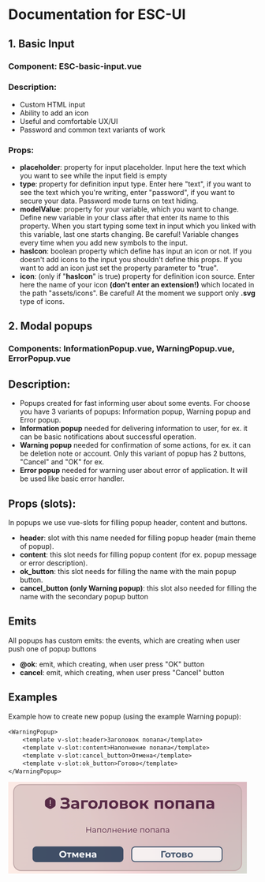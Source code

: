 # Documentation for ESC-UI

## 1. Basic Input

### Component: ESC-basic-input.vue

### Description:
- Custom HTML input
- Ability to add an icon
- Useful and comfortable UX/UI
- Password and common text variants of work

### Props:

- **placeholder**: property for input placeholder. Input here the text which you want to see while the input field is empty
- **type**: property for definition input type. Enter here "text", if you want to see the text which you're writing, enter "password", if you want to secure your data. Password mode turns on text hiding.   
- **modelValue**: property for your variable, which you want to change. Define new variable in your class after that enter its name to this property. When you start typing some text in input which you linked with this variable, last one starts changing. Be careful! Variable changes every time when you add new symbols to the input.  
- **hasIcon**: boolean property which define has input an icon or not. If you doesn't add icons to the input you shouldn't define this props. If you want to add an icon just set the property parameter to "true".
- **icon**: (only if "**hasIcon**" is true) property for definition icon source. Enter here the name of your icon **(don't enter an extension!)** which located in the path "assets/icons". Be careful! At the moment we support only **.svg** type of icons.


## 2. Modal popups

### Components: InformationPopup.vue, WarningPopup.vue, ErrorPopup.vue

## Description:
- Popups created for fast informing user about some events. For choose you have 3 variants of popups: Information popup, Warning popup and Error popup.
- **Information popup** needed for delivering information to user, for ex. it can be basic notifications about successful operation.
- **Warning popup** needed for confirmation of some actions, for ex. it can be deletion note or account. Only this variant of popup has 2 buttons, "Cancel" and "OK" for ex.
- **Error popup** needed for warning user about error of application. It will be used like basic error handler.

## Props (slots): 
In popups we use vue-slots for filling popup header, content and buttons. 

- **header**: slot with this name needed for filling popup header (main theme of popup).
- **content**: this slot needs for filling popup content (for ex. popup message or error description).
- **ok_button**: this slot needs for filling the name with the main popup button.
- **cancel_button (only Warning popup)**: this slot also needed for filling the name with the secondary popup button

## Emits
All popups has custom emits: the events, which are creating when user push one of popup buttons

- **@ok**: emit, which creating, when user press "OK" button
- **cancel**: emit, which creating, when user press "Cancel" button

## Examples

Example how to create new popup (using the example Warning popup):

    <WarningPopup>
        <template v-slot:header>Заголовок попапа</template>
        <template v-slot:content>Наполнение попапа</template>
        <template v-slot:cancel_button>Отмена</template>
        <template v-slot:ok_button>Готово</template>
    </WarningPopup>

![warning_popup_example.png](images/warning_popup_example.png)